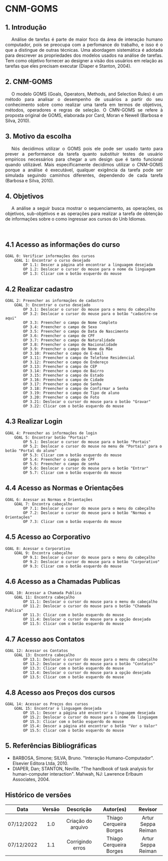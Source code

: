# CNM-GOMS

## 1. Introdução

<p style="text-indent: 20px; text-align: justify">
Análise de tarefas é parte de maior foco da área de interação humano computador, pois se preocupa com a perfomance do trabalho, e isso é o que a distingue de outras técnicas. Uma abordagem sistemática é adotada para descrever as propriedades dos modelos usados na análise de tarefas. Tem como objetivo fornecer ao designer a visão dos usuários em relação as tarefas que eles precisam executar (Diaper e Stanton, 2004).
</p>

## 2. CNM-GOMS

<p style="text-indent: 20px; text-align: justify"> 
O modelo GOMS (Goals, Operators, Methods, and Selection Rules) é um método para analisar o desempenho de usuários a partir do seu conhecimento sobre como realizar uma tarefa em termos de objetivos, métodos, operadores e regras de seleção. O CMN-GOMS se refere à proposta original de GOMS, elaborada por Card, Moran e Newell (Barbosa e Silva, 2010).
</p>

## 3. Motivo da escolha

<p style="text-indent: 20px; text-align: justify">
Nós decidimos utilizar o GOMS pois ele pode ser usado tanto para prever a performance da tarefa quanto substituir testes de usuário empíricos necessários para chegar a um design que é tanto funcional quando utilizável. Mais especificamente decidimos utilizar o CNM-GOMS porque a análise é executável, qualquer exigência da tarefa pode ser simulada seguindo caminhos diferentes, dependendo de cada tarefa (Barbosa e Silva, 2010).
</p>

## 4. Objetivos
<p style="text-indent: 20px; text-align: justify">
A análise a seguir busca mostrar o sequenciamento, as operações, os objetivos, sub-objetivos e as operações para realizar a tarefa de obtenção de informações sobre o como ingressar aos cursos do Unb Idiomas.
</p>

</br>

## 4.1 Acesso as informações do curso

```
GOAL 0: Verificar informações dos cursos
    GOAL 1: Encontrar o curso desejado
        OP 1.1: Descer a página até encontrar a linguagem desejada
        OP 1.2: Deslocar o cursor do mouse para o nome da linguagem
        OP 1.3: Clicar com o botão esquerdo do mouse
```
## 4.2 Realizar cadastro

```
GOAL 2: Preencher as informações de cadastro
    GOAL 3: Encontrar o curso desejado
        OP 3.1: Deslocar o cursor do mouse para o menu do cabeçalho
        OP 3.2: Deslocar o cursor do mouse para o botão "cadastre-se aqui"
        OP 3.3: Preencher o campo de Nome Completo
        OP 3.4: Preencher o campo de Sexo
        OP 3.5: Preencher o campo de Data de Nascimento 
        OP 3.6: Preencher o campo de CPF 
        OP 3.7: Preencher o campo de Naturalidade 
        OP 3.8: Preencher o campo de Nacionalidade 
        OP 3.9: Preencher o campo de Nome da Mãe 
        OP 3.10: Preencher o campo de E-mail
        OP 3.11: Preencher o campo de Telefone Residencial
        OP 3.12: Preencher o campo de Endereço
        OP 3.13: Preencher o campo de CEP
        OP 3.14: Preencher o campo de Bairro
        OP 3.15: Preencher o campo de Estado
        OP 3.16: Preencher o campo de Cidade
        OP 3.17: Preencher o campo de Senha 
        OP 3.18: Preencher o campo de Confirmar a Senha
        OP 3.19: Preencher o campo de Tipo de aluno
        OP 3.20: Preencher o campo de Foto
        OP 3.21: Deslocar o cursor do mouse para o botão "Gravar"
        OP 3.22: Clicar com o botão esquerdo do mouse
```
## 4.3 Realizar Login

```
GOAL 4: Preencher as informações de login
    GOAL 5: Encontrar botão "Portais"
        OP 5.1: Deslocar o cursor do mouse para o botão "Portais"
        OP 5.2: Deslocar o cursor do mouse no menu de "Portais" para o botão "Portal do aluno"
        OP 5.3: Clicar com o botão esquerdo do mouse
        OP 5.4: Preencher o campo de CPF
        OP 5.5: Preencher o campo de senha
        OP 5.6: Deslocar o cursor do mouse para o botão "Entrar"
        OP 5.7: Clicar com o botão esquerdo do mouse
```
## 4.4 Acesso as Normas e Orientações

```
GOAL 6: Acessar as Normas e Orientações
    GOAL 7: Encontra cabeçalho  
        OP 7.1: Deslocar o cursor do mouse para o menu do cabeçalho
        OP 7.2: Deslocar o cursor do mouse para o botão "Normas e Orientações"
        OP 7.3: Clicar com o botão esquerdo do mouse

```
## 4.5 Acesso ao Corporativo

```
GOAL 8: Acessar o Corporativo
    GOAL 9: Encontra cabeçalho 
        OP 9.1: Deslocar o cursor do mouse para o menu do cabeçalho
        OP 9.2: Deslocar o cursor do mouse para o botão "Corporativo"
        OP 9.3: Clicar com o botão esquerdo do mouse
```
## 4.6 Acesso as a Chamadas Publicas

```
GOAL 10: Acessar a Chamada Publica
    GOAL 11: Encontra cabeçalho 
        OP 11.1: Deslocar o cursor do mouse para o menu do cabeçalho
        OP 11.2: Deslocar o cursor do mouse para o botão "Chamada Publica"
        OP 11.3: Clicar com o botão esquerdo do mouse
        OP 11.4: Deslocar o cursor do mouse para a opção desejada 
        OP 11.5: Clicar com o botão esquerdo do mouse
```
## 4.7 Acesso aos Contatos

```
GOAL 12: Acessar os Contatos
    GOAL 13: Encontra cabeçalho 
        OP 13.1: Deslocar o cursor do mouse para o menu do cabeçalho
        OP 13.2: Deslocar o cursor do mouse para o botão "Contatos"
        OP 13.3: Clicar com o botão esquerdo do mouse
        OP 13.4: Deslocar o cursor do mouse para a opção desejada 
        OP 13.5: Clicar com o botão esquerdo do mouse
```
## 4.8 Acesso aos Preços dos cursos

```
GOAL 14: Acessar os Preços dos cursos
    GOAL 15: Encontrar o linguagem desejada
        OP 15.1: Descer a página até encontrar a linguagem desejada
        OP 15.2: Deslocar o cursor do mouse para o nome da linguagem
        OP 15.3: Clicar com o botão esquerdo do mouse
        OP 15.4: Descer a página até encontrar o botão "Ver o Valor"
        OP 15.5: Clicar com o botão esquerdo do mouse
```

## 5. Referências Bibliográficas

- BARBOSA, Simone; SILVA, Bruno. "Interação Humano-Computador". Elsevier Editora Ltda, 2010.
- DIAPER, Dan; STANTON, Neville. "The handbook of task analysis for human-computer interaction". Mahwah, NJ: Lawrence Erlbaum Associates, 2004.


## Histórico de versões
|    Data    | Versão |                                       Descrição                                       |        Autor(es)        |         Revisor         |
| :--------: | :----: | :-----------------------------------------------------------------------------------: | :---------------------: | :---------------------: |
| 07/12/2022 |  1.0   |                            Criação do arquivo                           |    Thiago Cerqueira Borges   | Artur Seppa Reiman |
| 07/12/2022 |  1.1   |                            Corrigindo erros                           |    Thiago Cerqueira Borges   | Artur Seppa Reiman |


